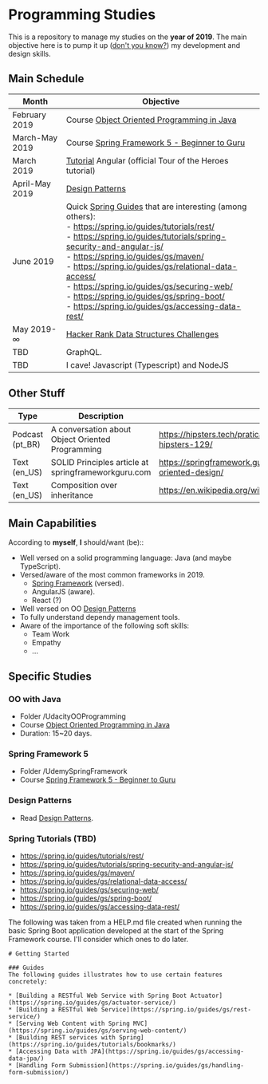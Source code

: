 # Programming Studies

This is a repository to manage my studies on the **year of 2019**. The main objective here is to pump it up ([don't you know?](https://www.youtube.com/watch?v=0HtyF0jux2Q)) my development and design skills.

## Main Schedule

| Month            | Objective |
| ---------------- | --------- |
| February 2019    | Course [Object Oriented Programming in Java](https://www.udacity.com/course/object-oriented-programming-in-java--ud283) |
| March-May 2019 | Course [Spring Framework 5 - Beginner to Guru](https://www.udemy.com/spring-framework-5-beginner-to-guru/learn/v4/overview) |
| March 2019       | [Tutorial](https://angular.io/tutorial) Angular (official Tour of the Heroes tutorial) |
| April-May 2019   | [Design Patterns](https://www.amazon.com.br/dp/0201633612/ref=pe_2740240_232748480_TE_item) |
| June 2019   | Quick [Spring Guides](https://spring.io/guides) that are interesting (among others): <br> - https://spring.io/guides/tutorials/rest/ <br> - https://spring.io/guides/tutorials/spring-security-and-angular-js/ <br> - https://spring.io/guides/gs/maven/ <br> - https://spring.io/guides/gs/relational-data-access/ <br> - https://spring.io/guides/gs/securing-web/ <br> - https://spring.io/guides/gs/spring-boot/ <br> - https://spring.io/guides/gs/accessing-data-rest/ |
| May 2019- ∞    | [Hacker Rank Data Structures Challenges](https://www.hackerrank.com/domains/data-structures) |
| TBD              | GraphQL. |
| TBD              | I cave! Javascript (Typescript) and NodeJS |

## Other Stuff
| Type | Description | Link |
| ---- | ----------- | ---- |
| Podcast (pt_BR) | A conversation about Object Oriented Programming | https://hipsters.tech/praticas-de-orientacao-a-objetos-hipsters-129/ |
| Text (en_US) | SOLID Principles article at springframeworkguru.com | https://springframework.guru/principles-of-object-oriented-design/ |
| Text (en_US) | Composition over inheritance | https://en.wikipedia.org/wiki/Composition_over_inheritance |


## Main Capabilities

According to **myself**, **I** should/want (be)::
* Well versed on a solid programming language: Java (and maybe TypeScript).
* Versed/aware of the most common frameworks in 2019.
  * [Spring Framework](https://www.udemy.com/spring-framework-5-beginner-to-guru/learn/v4/overview) (versed).
  * AngularJS (aware).
  * React (?)
* Well versed on OO [Design Patterns](https://www.amazon.com.br/dp/0201633612/ref=pe_2740240_232748480_TE_item)
* To fully understand dependy management tools.
* Aware of the importance of the following soft skills:
  * Team Work
  * Empathy
  * ...

## Specific Studies

### OO with Java

* Folder /UdacityOOProgramming
* Course [Object Oriented Programming in Java](https://www.udacity.com/course/object-oriented-programming-in-java--ud283)
* Duration: 15~20 days.

### Spring Framework 5

* Folder /UdemySpringFramework
* Course [Spring Framework 5 - Beginner to Guru](https://www.udemy.com/spring-framework-5-beginner-to-guru/learn/v4/overview)

### Design Patterns

* Read [Design Patterns](https://www.amazon.com.br/dp/0201633612/ref=pe_2740240_232748480_TE_item).

### Spring Tutorials (TBD)

* https://spring.io/guides/tutorials/rest/ 
* https://spring.io/guides/tutorials/spring-security-and-angular-js/ 
* https://spring.io/guides/gs/maven/ 
* https://spring.io/guides/gs/relational-data-access/ 
* https://spring.io/guides/gs/securing-web/ 
* https://spring.io/guides/gs/spring-boot/ 
* https://spring.io/guides/gs/accessing-data-rest/

The following was taken from a HELP.md file created when running the basic Spring Boot application developed at the start of the Spring Framework course. I'll consider which ones to do later.

```
# Getting Started

### Guides
The following guides illustrates how to use certain features concretely:

* [Building a RESTful Web Service with Spring Boot Actuator](https://spring.io/guides/gs/actuator-service/)
* [Building a RESTful Web Service](https://spring.io/guides/gs/rest-service/)
* [Serving Web Content with Spring MVC](https://spring.io/guides/gs/serving-web-content/)
* [Building REST services with Spring](https://spring.io/guides/tutorials/bookmarks/)
* [Accessing Data with JPA](https://spring.io/guides/gs/accessing-data-jpa/)
* [Handling Form Submission](https://spring.io/guides/gs/handling-form-submission/)
```
